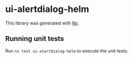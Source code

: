 # ui-alertdialog-helm

This library was generated with [Nx](https://nx.dev).

## Running unit tests

Run `nx test ui-alertdialog-helm` to execute the unit tests.
